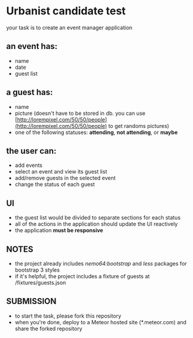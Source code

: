 # Urbanist candidate test #

your task is to create an event manager application

## an event has: ##
*  name
* date
*  guest list

## a guest has: ##
* name
* picture (doesn't have to be stored in db. you can use [http://lorempixel.com/50/50/people](http://lorempixel.com/50/50/people) to get randoms pictures)
* one of the following statuses: **attending**, **not attending**, or **maybe**

## the user can: ##
* add events
* select an event and view its guest list
* add/remove guests in the selected event
* change the status of each guest


## UI ##
* the guest list would be divided to separate sections for each status
* all of the actions in the application should update the UI reactively
* the application **must be responsive**

## NOTES ##
* the project already includes _nemo64:bootstrap_ and _less_ packages for bootstrap 3 styles
* if it's helpful, the project includes a fixture of guests at /fixtures/guests.json

## SUBMISSION ##
* to start the task, please fork this repository
* when you're done, deploy to a Meteor hosted site (*.meteor.com) and share the forked repository